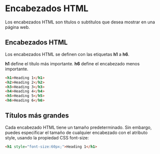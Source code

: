 # Encabezados HTML

Los encabezados HTML son títulos o subtítulos que desea mostrar en una página web.

## Encabezados HTML
Los encabezados HTML se definen con las etiquetas **h1** a **h6**.

**h1** define el título más importante. **h6** define el encabezado menos importante.
```html
<h1>Heading 1</h1>
<h2>Heading 2</h2>
<h3>Heading 3</h3>
<h4>Heading 4</h4>
<h5>Heading 5</h5>
<h6>Heading 6</h6>
```
## Títulos más grandes
Cada encabezado HTML tiene un tamaño predeterminado. Sin embargo, puedes especificar el tamaño de cualquier encabezado con el atributo style, usando la propiedad CSS font-size:
```html
<h1 style="font-size:60px;">Heading 1</h1>
```